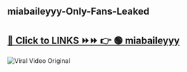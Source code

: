 
 ## miabaileyyy-Only-Fans-Leaked

# <h2><a href="https://clipsfans.com/miabaileyyy&ref=git">🔗 Click to LINKS ⏩⏩ 👉 🟢 miabaileyyy </a></h2>

<a href="https://clipsfans.com/miabaileyyy&ref=git" rel="nofollow" data-target="animated-image.originalLink"><img src="https://i.ibb.co.com/xMMVF88/686577567.gif" alt="Viral Video Original" style="max-width: 100%; display: inline-block;" data-target="animated-image.originalImage"></a>
